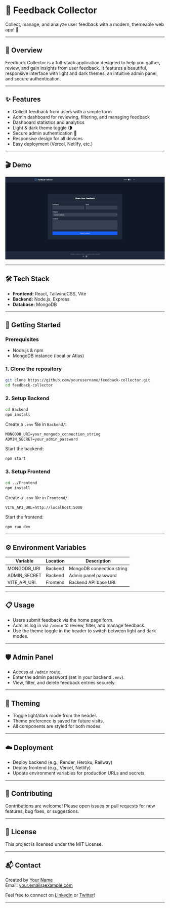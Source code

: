 # 📝 Feedback Collector

Collect, manage, and analyze user feedback with a modern, themeable web app! 🚀

---

## 📖 Overview
Feedback Collector is a full-stack application designed to help you gather, review, and gain insights from user feedback. It features a beautiful, responsive interface with light and dark themes, an intuitive admin panel, and secure authentication.

---

## ✨ Features
- Collect feedback from users with a simple form
- Admin dashboard for reviewing, filtering, and managing feedback
- Dashboard statistics and analytics
- Light & dark theme toggle 🌗
- Secure admin authentication 🔐
- Responsive design for all devices
- Easy deployment (Vercel, Netlify, etc.)

---

## 🎬 Demo
<!-- Add screenshots or GIFs here -->
![Demo Screenshot](./Frontend/src/assets/demo-screenshot.png)

---

## 🛠️ Tech Stack
- **Frontend:** React, TailwindCSS, Vite
- **Backend:** Node.js, Express
- **Database:** MongoDB

---

## 🚀 Getting Started
### Prerequisites
- Node.js & npm
- MongoDB instance (local or Atlas)

### 1. Clone the repository
```bash
git clone https://github.com/yourusername/feedback-collector.git
cd feedback-collector
```

### 2. Setup Backend
```bash
cd Backend
npm install
```
Create a `.env` file in `Backend/`:
```env
MONGODB_URI=your_mongodb_connection_string
ADMIN_SECRET=your_admin_password
```
Start the backend:
```bash
npm start
```

### 3. Setup Frontend
```bash
cd ../Frontend
npm install
```
Create a `.env` file in `Frontend/`:
```env
VITE_API_URL=http://localhost:5000
```
Start the frontend:
```bash
npm run dev
```

---

## ⚙️ Environment Variables
| Variable         | Location   | Description                       |
|------------------|------------|-----------------------------------|
| MONGODB_URI      | Backend    | MongoDB connection string         |
| ADMIN_SECRET     | Backend    | Admin panel password              |
| VITE_API_URL     | Frontend   | Backend API base URL              |

---

## 📋 Usage
- Users submit feedback via the home page form.
- Admins log in via `/admin` to review, filter, and manage feedback.
- Use the theme toggle in the header to switch between light and dark modes.

---

## 🛡️ Admin Panel
- Access at `/admin` route.
- Enter the admin password (set in your backend `.env`).
- View, filter, and delete feedback entries securely.

---

## 🎨 Theming
- Toggle light/dark mode from the header.
- Theme preference is saved for future visits.
- All components are styled for both modes.

---

## ☁️ Deployment
- Deploy backend (e.g., Render, Heroku, Railway)
- Deploy frontend (e.g., Vercel, Netlify)
- Update environment variables for production URLs and secrets.

---

## 🤝 Contributing
Contributions are welcome! Please open issues or pull requests for new features, bug fixes, or suggestions.

---

## 📄 License
This project is licensed under the MIT License.

---

## 📬 Contact
Created by [Your Name](https://github.com/yourusername)  
Email: your.email@example.com

Feel free to connect on [LinkedIn](https://www.linkedin.com/) or [Twitter](https://twitter.com/)!

---
